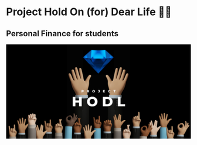 # Project Hold On (for) Dear Life 💎🙌

## Personal Finance for students

![ProjectHODL](hodlpreview.jpg)

